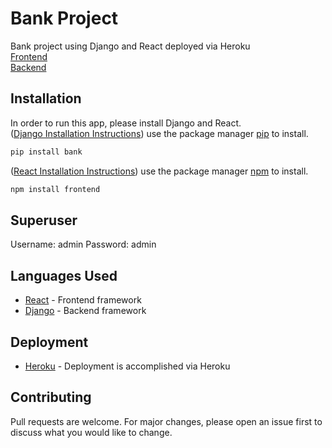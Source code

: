 # Bank Project

Bank project using Django and React deployed via Heroku<br>
[Frontend](https://ayanna-frontend-staging.herokuapp.com/)<br>
[Backend](https://ayanna-backend-staging.herokuapp.com/)

## Installation 
In order to run this app, please install Django and React.<br>
([Django Installation Instructions](https://www.djangoproject.com/)) use the package manager [pip](https://pip.pypa.io/en/stable/) to install.

```bash
pip install bank
```
([React Installation Instructions](https://reactjs.org/)) use the package manager [npm](https://www.npmjs.com/get-npm) to install.
```bash
npm install frontend
```

## Superuser
Username: admin
Password: admin

## Languages Used
* [React](https://reactjs.org/) - Frontend framework
* [Django](https://www.djangoproject.com/) - Backend framework

## Deployment
* [Heroku](https://www.heroku.com/) - Deployment is accomplished via Heroku

## Contributing
Pull requests are welcome. For major changes, please open an issue first to discuss what you would like to change.

